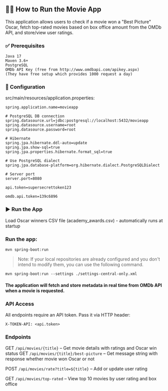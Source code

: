 ## 🏃‍♂️ How to Run the Movie App
This application allows users to check if a movie won a "Best Picture" Oscar, fetch top-rated movies based on box office amount from the OMDb API, and store/view user ratings.

###  ✅ Prerequisites
```
Java 17
Maven 3.6+
PostgreSQL
OMDb API Key (free from http://www.omdbapi.com/apikey.aspx)
(They have free setup which provides 1000 request a day)
```
### 🔧 Configuration
src/main/resources/application.properties:
```code
spring.application.name=movieapp

# PostgreSQL DB connection
spring.datasource.url=jdbc:postgresql://localhost:5432/movieapp
spring.datasource.username=root
spring.datasource.password=root

# Hibernate
spring.jpa.hibernate.ddl-auto=update
spring.jpa.show-sql=true
spring.jpa.properties.hibernate.format_sql=true

# Use PostgreSQL dialect
spring.jpa.database-platform=org.hibernate.dialect.PostgreSQLDialect

# Server port
server.port=8080

api.token=supersecrettoken123

omdb.api.token=139c6896
```

### ▶️ Run the App
Load Oscar winners CSV file (academy_awards.csv) - automatically runs at startup

### Run the app:
```code
mvn spring-boot:run
```
> Note: If your local repositories are already configured and you don't intend to modify them, you can use the following command.
```code
mvn spring-boot:run --settings ./settings-central-only.xml
```
#### The application will fetch and store metadata in real time from OMDb API when a movie is requested.

### API Access
All endpoints require an API token. Pass it via HTTP header:
```code
X-TOKEN-API: <api.token>
```

###  Endpoints

GET `/api/movies/{title}` – Get movie details with ratings and Oscar win status
GET `/api/movies/{title}/best-picture` – Get message string with response whether movie won Oscar or not

POST `/api/movies/rate?title=${title}` – Add or update user rating

GET `/api/movies/top-rated` – View top 10 movies by user rating and box office
